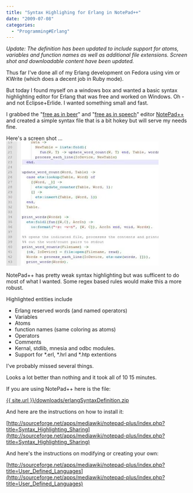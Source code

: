 ```yaml
---
title: "Syntax Highlighing for Erlang in NotePad++"
date: "2009-07-08"
categories: 
  - "Programming#Erlang"
---
```


_Update: The definition has been updated to include support for atoms, variables and function names as well as additional file extensions. Screen shot and downloadable content have been updated._

Thus far I've done all of my Erlang development on Fedora using vim or KWrite (which does a decent job in Ruby mode).

But today I found myself on a windows box and wanted a basic syntax highlighting editor for Erlang that was free and worked on Windows. Oh - and not Eclipse+Erlide. I wanted something small and fast.

I grabbed the "[free as in beer](http://en.wikipedia.org/wiki/Free_as_in_beer)" and "[free as in speech](http://en.wikipedia.org/wiki/Free_as_in_beer#.22Free_as_in_beer.22_vs_.22Free_as_in_speech.22)" editor [NotePad++](http://notepad-plus.sourceforge.net) and created a simple syntax file that is a bit hokey but will serve my needs fine.

Here's a screen shot ... ![Windows Erlang Syntax Highlighting Editor](/images/archive/screenshot1.webp "Windows Erlang Syntax Highlighting Editor")

NotePad++ has pretty weak syntax highlighting but was sufficent to do most of what I wanted. Some regex based rules would make this a more robust.

Highlighted entities include

- Erlang reserved words (and named operators)
- Variables
- Atoms
- function names (same coloring as atoms)
- Operators
- Comments
- Kernal, stdlib, mnesia and odbc modules.
- Support for *.erl, *.hrl and *.htp extentions

I've probably missed several things.

Looks a lot better than nothing and it took all of 10 15 minutes.

If you are using NotePad++ here is the file:

[{{ site.url }}/downloads/erlangSyntaxDefinition.zip](/downloads/erlangSyntaxDefinition.zip)

And here are the instructions on how to install it:

[http://sourceforge.net/apps/mediawiki/notepad-plus/index.php?title=Syntax_Highlighting_Sharing](http://sourceforge.net/apps/mediawiki/notepad-plus/index.php?title=Syntax_Highlighting_Sharing)

And here's the instructions on modifying or creating your own:

[http://sourceforge.net/apps/mediawiki/notepad-plus/index.php?title=User_Defined_Languages](http://sourceforge.net/apps/mediawiki/notepad-plus/index.php?title=User_Defined_Languages)
